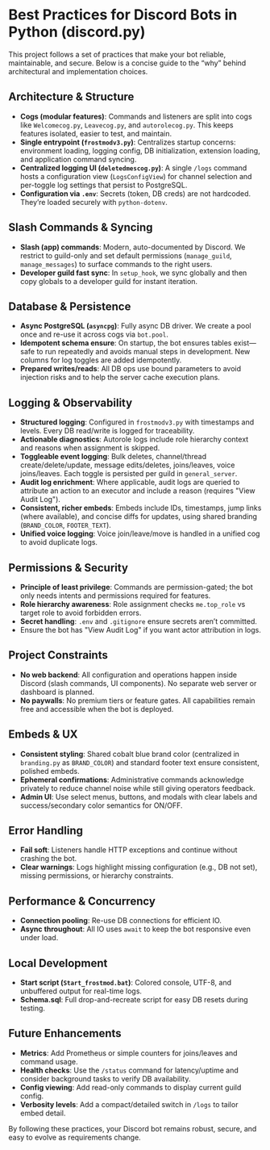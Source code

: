 # Best Practices for Discord Bots in Python (discord.py)

This project follows a set of practices that make your bot reliable, maintainable, and secure. Below is a concise guide to the “why” behind architectural and implementation choices.

## Architecture & Structure

- **Cogs (modular features)**: Commands and listeners are split into cogs like `Welcomecog.py`, `Leavecog.py`, and `autorolecog.py`. This keeps features isolated, easier to test, and maintain.
- **Single entrypoint (`frostmodv3.py`)**: Centralizes startup concerns: environment loading, logging config, DB initialization, extension loading, and application command syncing.
- **Centralized logging UI (`deletedmescog.py`)**: A single `/logs` command hosts a configuration view (`LogsConfigView`) for channel selection and per-toggle log settings that persist to PostgreSQL.
- **Configuration via `.env`**: Secrets (token, DB creds) are not hardcoded. They’re loaded securely with `python-dotenv`.

## Slash Commands & Syncing

- **Slash (app) commands**: Modern, auto-documented by Discord. We restrict to guild-only and set default permissions (`manage_guild`, `manage_messages`) to surface commands to the right users.
- **Developer guild fast sync**: In `setup_hook`, we sync globally and then copy globals to a developer guild for instant iteration.

## Database & Persistence

- **Async PostgreSQL (`asyncpg`)**: Fully async DB driver. We create a pool once and re-use it across cogs via `bot.pool`.
- **Idempotent schema ensure**: On startup, the bot ensures tables exist—safe to run repeatedly and avoids manual steps in development. New columns for log toggles are added idempotently.
- **Prepared writes/reads**: All DB ops use bound parameters to avoid injection risks and to help the server cache execution plans.

## Logging & Observability

- **Structured logging**: Configured in `frostmodv3.py` with timestamps and levels. Every DB read/write is logged for traceability.
- **Actionable diagnostics**: Autorole logs include role hierarchy context and reasons when assignment is skipped.
- **Toggleable event logging**: Bulk deletes, channel/thread create/delete/update, message edits/deletes, joins/leaves, voice joins/leaves. Each toggle is persisted per guild in `general_server`.
- **Audit log enrichment**: Where applicable, audit logs are queried to attribute an action to an executor and include a reason (requires "View Audit Log").
- **Consistent, richer embeds**: Embeds include IDs, timestamps, jump links (where available), and concise diffs for updates, using shared branding (`BRAND_COLOR`, `FOOTER_TEXT`).
- **Unified voice logging**: Voice join/leave/move is handled in a unified cog to avoid duplicate logs.

## Permissions & Security

- **Principle of least privilege**: Commands are permission-gated; the bot only needs intents and permissions required for features.
- **Role hierarchy awareness**: Role assignment checks `me.top_role` vs target role to avoid forbidden errors.
- **Secret handling**: `.env` and `.gitignore` ensure secrets aren’t committed.
- Ensure the bot has "View Audit Log" if you want actor attribution in logs.

## Project Constraints

- **No web backend**: All configuration and operations happen inside Discord (slash commands, UI components). No separate web server or dashboard is planned.
- **No paywalls**: No premium tiers or feature gates. All capabilities remain free and accessible when the bot is deployed.

## Embeds & UX

- **Consistent styling**: Shared cobalt blue brand color (centralized in `branding.py` as `BRAND_COLOR`) and standard footer text ensure consistent, polished embeds.
- **Ephemeral confirmations**: Administrative commands acknowledge privately to reduce channel noise while still giving operators feedback.
- **Admin UI**: Use select menus, buttons, and modals with clear labels and success/secondary color semantics for ON/OFF.

## Error Handling

- **Fail soft**: Listeners handle HTTP exceptions and continue without crashing the bot.
- **Clear warnings**: Logs highlight missing configuration (e.g., DB not set), missing permissions, or hierarchy constraints.

## Performance & Concurrency

- **Connection pooling**: Re-use DB connections for efficient IO.
- **Async throughout**: All IO uses `await` to keep the bot responsive even under load.

## Local Development

- **Start script (`Start_frostmod.bat`)**: Colored console, UTF-8, and unbuffered output for real-time logs.
- **Schema.sql**: Full drop-and-recreate script for easy DB resets during testing.

## Future Enhancements

- **Metrics**: Add Prometheus or simple counters for joins/leaves and command usage.
- **Health checks**: Use the `/status` command for latency/uptime and consider background tasks to verify DB availability.
- **Config viewing**: Add read-only commands to display current guild config.
- **Verbosity levels**: Add a compact/detailed switch in `/logs` to tailor embed detail.

By following these practices, your Discord bot remains robust, secure, and easy to evolve as requirements change.
